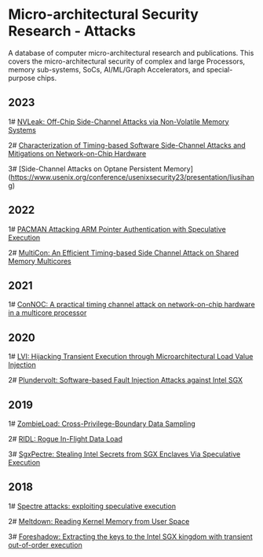 # Micro-architectural Security Research - Attacks
A database of computer micro-architectural research and publications. This covers the micro-architectural security of complex and large Processors, memory sub-systems, SoCs, AI/ML/Graph Accelerators, and special-purpose chips.

## 2023

1# [NVLeak: Off-Chip Side-Channel Attacks via Non-Volatile Memory Systems](https://www.usenix.org/conference/usenixsecurity23/presentation/wangzixuan)

2# [Characterization of Timing-based Software Side-Channel Attacks and Mitigations on Network-on-Chip Hardware](https://dl.acm.org/doi/abs/10.1145/3585519)

3# [Side-Channel Attacks on Optane Persistent Memory] (https://www.usenix.org/conference/usenixsecurity23/presentation/liusihang)

## 2022

1# [PACMAN Attacking ARM Pointer Authentication with Speculative Execution](https://pacmanattack.com/)

2# [MultiCon: An Efficient Timing-based Side Channel Attack on Shared Memory Multicores](https://ieeexplore.ieee.org/abstract/document/9978454)

## 2021

1# [ConNOC: A practical timing channel attack on network-on-chip hardware in a multicore processor](https://ieeexplore.ieee.org/abstract/document/9702280)

## 2020

1# [LVI: Hijacking Transient Execution through Microarchitectural Load Value Injection](https://ieeexplore.ieee.org/abstract/document/9152763)

2# [Plundervolt: Software-based Fault Injection Attacks against Intel SGX](https://ieeexplore.ieee.org/abstract/document/9152636)

## 2019

1# [ZombieLoad: Cross-Privilege-Boundary Data Sampling](https://dl.acm.org/doi/abs/10.1145/3319535.3354252)

2# [RIDL: Rogue In-Flight Data Load](https://ieeexplore.ieee.org/abstract/document/8835281)

3# [SgxPectre: Stealing Intel Secrets from SGX Enclaves Via Speculative Execution](https://ieeexplore.ieee.org/abstract/document/8806740)

## 2018

1# [Spectre attacks: exploiting speculative execution](https://meltdownattack.com/)

2# [Meltdown: Reading Kernel Memory from User Space](https://meltdownattack.com/)

3# [Foreshadow: Extracting the keys to the Intel SGX kingdom with transient out-of-order execution](https://www.usenix.org/conference/usenixsecurity18/presentation/bulck)
